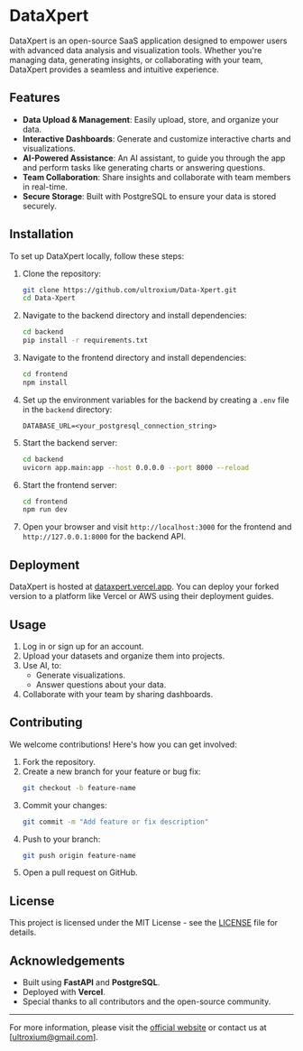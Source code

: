 # DataXpert

DataXpert is an open-source SaaS application designed to empower users with advanced data analysis and visualization tools. Whether you're managing data, generating insights, or collaborating with your team, DataXpert provides a seamless and intuitive experience.

## Features

- **Data Upload & Management**: Easily upload, store, and organize your data.
- **Interactive Dashboards**: Generate and customize interactive charts and visualizations.
- **AI-Powered Assistance**: An AI assistant, to guide you through the app and perform tasks like generating charts or answering questions.
- **Team Collaboration**: Share insights and collaborate with team members in real-time.
- **Secure Storage**: Built with PostgreSQL to ensure your data is stored securely.

## Installation

To set up DataXpert locally, follow these steps:

1. Clone the repository:
   ```bash
   git clone https://github.com/ultroxium/Data-Xpert.git
   cd Data-Xpert
   ```

2. Navigate to the backend directory and install dependencies:
   ```bash
   cd backend
   pip install -r requirements.txt
   ```

3. Navigate to the frontend directory and install dependencies:
   ```bash
   cd frontend
   npm install
   ```

4. Set up the environment variables for the backend by creating a `.env` file in the `backend` directory:
   ```plaintext
   DATABASE_URL=<your_postgresql_connection_string>
   ```

5. Start the backend server:
   ```bash
   cd backend
   uvicorn app.main:app --host 0.0.0.0 --port 8000 --reload
   ```

6. Start the frontend server:
   ```bash
   cd frontend
   npm run dev
   ```

7. Open your browser and visit `http://localhost:3000` for the frontend and `http://127.0.0.1:8000` for the backend API.

## Deployment

DataXpert is hosted at [dataxpert.vercel.app](https://dataxpert.vercel.app). You can deploy your forked version to a platform like Vercel or AWS using their deployment guides.

## Usage

1. Log in or sign up for an account.
2. Upload your datasets and organize them into projects.
3. Use AI, to:
   - Generate visualizations.
   - Answer questions about your data.
4. Collaborate with your team by sharing dashboards.

## Contributing

We welcome contributions! Here's how you can get involved:

1. Fork the repository.
2. Create a new branch for your feature or bug fix:
   ```bash
   git checkout -b feature-name
   ```
3. Commit your changes:
   ```bash
   git commit -m "Add feature or fix description"
   ```
4. Push to your branch:
   ```bash
   git push origin feature-name
   ```
5. Open a pull request on GitHub.

## License

This project is licensed under the MIT License - see the [LICENSE](LICENSE) file for details.

## Acknowledgements

- Built using **FastAPI** and **PostgreSQL**.
- Deployed with **Vercel**.
- Special thanks to all contributors and the open-source community.

---

For more information, please visit the [official website](https://dataxpert.vercel.app) or contact us at [ultroxium@gmail.com].

